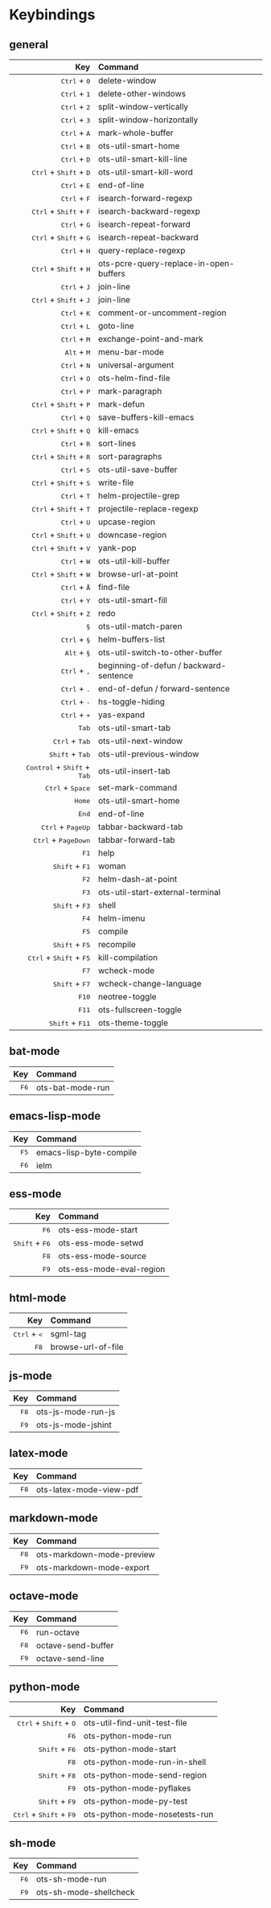 
# Keybindings

## general

| Key | Command |
| ---: | :--- |
| <kbd>Ctrl</kbd> + <kbd>0</kbd> | delete-window |
| <kbd>Ctrl</kbd> + <kbd>1</kbd> | delete-other-windows |
| <kbd>Ctrl</kbd> + <kbd>2</kbd> | split-window-vertically |
| <kbd>Ctrl</kbd> + <kbd>3</kbd> | split-window-horizontally |
| <kbd>Ctrl</kbd> + <kbd>A</kbd> | mark-whole-buffer |
| <kbd>Ctrl</kbd> + <kbd>B</kbd> | ots-util-smart-home |
| <kbd>Ctrl</kbd> + <kbd>D</kbd> | ots-util-smart-kill-line |
| <kbd>Ctrl</kbd> + <kbd>Shift</kbd> + <kbd>D</kbd> | ots-util-smart-kill-word |
| <kbd>Ctrl</kbd> + <kbd>E</kbd> | end-of-line |
| <kbd>Ctrl</kbd> + <kbd>F</kbd> | isearch-forward-regexp |
| <kbd>Ctrl</kbd> + <kbd>Shift</kbd> + <kbd>F</kbd> | isearch-backward-regexp |
| <kbd>Ctrl</kbd> + <kbd>G</kbd> | isearch-repeat-forward |
| <kbd>Ctrl</kbd> + <kbd>Shift</kbd> + <kbd>G</kbd> | isearch-repeat-backward |
| <kbd>Ctrl</kbd> + <kbd>H</kbd> | query-replace-regexp |
| <kbd>Ctrl</kbd> + <kbd>Shift</kbd> + <kbd>H</kbd> | ots-pcre-query-replace-in-open-buffers |
| <kbd>Ctrl</kbd> + <kbd>J</kbd> | join-line |
| <kbd>Ctrl</kbd> + <kbd>Shift</kbd> + <kbd>J</kbd> | join-line |
| <kbd>Ctrl</kbd> + <kbd>K</kbd> | comment-or-uncomment-region |
| <kbd>Ctrl</kbd> + <kbd>L</kbd> | goto-line |
| <kbd>Ctrl</kbd> + <kbd>M</kbd> | exchange-point-and-mark |
| <kbd>Alt</kbd> + <kbd>M</kbd> | menu-bar-mode |
| <kbd>Ctrl</kbd> + <kbd>N</kbd> | universal-argument |
| <kbd>Ctrl</kbd> + <kbd>O</kbd> | ots-helm-find-file |
| <kbd>Ctrl</kbd> + <kbd>P</kbd> | mark-paragraph |
| <kbd>Ctrl</kbd> + <kbd>Shift</kbd> + <kbd>P</kbd> | mark-defun |
| <kbd>Ctrl</kbd> + <kbd>Q</kbd> | save-buffers-kill-emacs |
| <kbd>Ctrl</kbd> + <kbd>Shift</kbd> + <kbd>Q</kbd> | kill-emacs |
| <kbd>Ctrl</kbd> + <kbd>R</kbd> | sort-lines |
| <kbd>Ctrl</kbd> + <kbd>Shift</kbd> + <kbd>R</kbd> | sort-paragraphs |
| <kbd>Ctrl</kbd> + <kbd>S</kbd> | ots-util-save-buffer |
| <kbd>Ctrl</kbd> + <kbd>Shift</kbd> + <kbd>S</kbd> | write-file |
| <kbd>Ctrl</kbd> + <kbd>T</kbd> | helm-projectile-grep |
| <kbd>Ctrl</kbd> + <kbd>Shift</kbd> + <kbd>T</kbd> | projectile-replace-regexp |
| <kbd>Ctrl</kbd> + <kbd>U</kbd> | upcase-region |
| <kbd>Ctrl</kbd> + <kbd>Shift</kbd> + <kbd>U</kbd> | downcase-region |
| <kbd>Ctrl</kbd> + <kbd>Shift</kbd> + <kbd>V</kbd> | yank-pop |
| <kbd>Ctrl</kbd> + <kbd>W</kbd> | ots-util-kill-buffer |
| <kbd>Ctrl</kbd> + <kbd>Shift</kbd> + <kbd>W</kbd> | browse-url-at-point |
| <kbd>Ctrl</kbd> + <kbd>Å</kbd> | find-file |
| <kbd>Ctrl</kbd> + <kbd>Y</kbd> | ots-util-smart-fill |
| <kbd>Ctrl</kbd> + <kbd>Shift</kbd> + <kbd>Z</kbd> | redo |
| <kbd>§</kbd> | ots-util-match-paren |
| <kbd>Ctrl</kbd> + <kbd>§</kbd> | helm-buffers-list |
| <kbd>Alt</kbd> + <kbd>§</kbd> | ots-util-switch-to-other-buffer |
| <kbd>Ctrl</kbd> + <kbd>,</kbd> | beginning-of-defun / backward-sentence |
| <kbd>Ctrl</kbd> + <kbd>.</kbd> | end-of-defun / forward-sentence |
| <kbd>Ctrl</kbd> + <kbd>-</kbd> | hs-toggle-hiding |
| <kbd>Ctrl</kbd> + <kbd>+</kbd> | yas-expand |
| <kbd>Tab</kbd> | ots-util-smart-tab |
| <kbd>Ctrl</kbd> + <kbd>Tab</kbd> | ots-util-next-window |
| <kbd>Shift</kbd> + <kbd>Tab</kbd> | ots-util-previous-window |
| <kbd>Control</kbd> + <kbd>Shift</kbd> + <kbd>Tab</kbd> | ots-util-insert-tab |
| <kbd>Ctrl</kbd> + <kbd>Space</kbd> | set-mark-command |
| <kbd>Home</kbd> | ots-util-smart-home |
| <kbd>End</kbd> | end-of-line |
| <kbd>Ctrl</kbd> + <kbd>PageUp</kbd> | tabbar-backward-tab |
| <kbd>Ctrl</kbd> + <kbd>PageDown</kbd> | tabbar-forward-tab |
| <kbd>F1</kbd> | help |
| <kbd>Shift</kbd> + <kbd>F1</kbd> | woman |
| <kbd>F2</kbd> | helm-dash-at-point |
| <kbd>F3</kbd> | ots-util-start-external-terminal |
| <kbd>Shift</kbd> + <kbd>F3</kbd> | shell |
| <kbd>F4</kbd> | helm-imenu |
| <kbd>F5</kbd> | compile |
| <kbd>Shift</kbd> + <kbd>F5</kbd> | recompile |
| <kbd>Ctrl</kbd> + <kbd>Shift</kbd> + <kbd>F5</kbd> | kill-compilation |
| <kbd>F7</kbd> | wcheck-mode |
| <kbd>Shift</kbd> + <kbd>F7</kbd> | wcheck-change-language |
| <kbd>F10</kbd> | neotree-toggle |
| <kbd>F11</kbd> | ots-fullscreen-toggle |
| <kbd>Shift</kbd> + <kbd>F11</kbd> | ots-theme-toggle |

## bat-mode

| Key | Command |
| ---: | :--- |
| <kbd>F6</kbd> | ots-bat-mode-run |

## emacs-lisp-mode

| Key | Command |
| ---: | :--- |
| <kbd>F5</kbd> | emacs-lisp-byte-compile |
| <kbd>F6</kbd> | ielm |

## ess-mode

| Key | Command |
| ---: | :--- |
| <kbd>F6</kbd> | ots-ess-mode-start |
| <kbd>Shift</kbd> + <kbd>F6</kbd> | ots-ess-mode-setwd |
| <kbd>F8</kbd> | ots-ess-mode-source |
| <kbd>F9</kbd> | ots-ess-mode-eval-region |

## html-mode

| Key | Command |
| ---: | :--- |
| <kbd>Ctrl</kbd> + <kbd><</kbd> | sgml-tag |
| <kbd>F8</kbd> | browse-url-of-file |

## js-mode

| Key | Command |
| ---: | :--- |
| <kbd>F8</kbd> | ots-js-mode-run-js |
| <kbd>F9</kbd> | ots-js-mode-jshint |

## latex-mode

| Key | Command |
| ---: | :--- |
| <kbd>F8</kbd> | ots-latex-mode-view-pdf |

## markdown-mode

| Key | Command |
| ---: | :--- |
| <kbd>F8</kbd> | ots-markdown-mode-preview |
| <kbd>F9</kbd> | ots-markdown-mode-export |

## octave-mode

| Key | Command |
| ---: | :--- |
| <kbd>F6</kbd> | run-octave |
| <kbd>F8</kbd> | octave-send-buffer |
| <kbd>F9</kbd> | octave-send-line |

## python-mode

| Key | Command |
| ---: | :--- |
| <kbd>Ctrl</kbd> + <kbd>Shift</kbd> + <kbd>O</kbd> | ots-util-find-unit-test-file |
| <kbd>F6</kbd> | ots-python-mode-run |
| <kbd>Shift</kbd> + <kbd>F6</kbd> | ots-python-mode-start |
| <kbd>F8</kbd> | ots-python-mode-run-in-shell |
| <kbd>Shift</kbd> + <kbd>F8</kbd> | ots-python-mode-send-region |
| <kbd>F9</kbd> | ots-python-mode-pyflakes |
| <kbd>Shift</kbd> + <kbd>F9</kbd> | ots-python-mode-py-test |
| <kbd>Ctrl</kbd> + <kbd>Shift</kbd> + <kbd>F9</kbd> | ots-python-mode-nosetests-run |

## sh-mode

| Key | Command |
| ---: | :--- |
| <kbd>F6</kbd> | ots-sh-mode-run |
| <kbd>F9</kbd> | ots-sh-mode-shellcheck |
